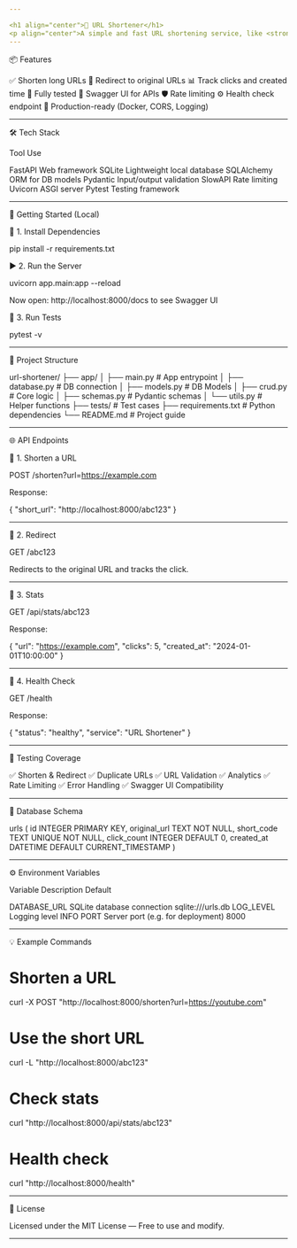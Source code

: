 ```yaml
---

<h1 align="center">🔗 URL Shortener</h1>
<p align="center">A simple and fast URL shortening service, like <strong>bit.ly</strong> or <strong>tinyurl</strong>, built with <code>FastAPI</code> + <code>SQLite</code></p>
---
```


📦 Features

✅ Shorten long URLs
🔁 Redirect to original URLs
📊 Track clicks and created time
🧪 Fully tested
📄 Swagger UI for APIs
🛡️ Rate limiting
⚙️ Health check endpoint
🧳 Production-ready (Docker, CORS, Logging)


---

🛠️ Tech Stack

Tool	Use

FastAPI	Web framework
SQLite	Lightweight local database
SQLAlchemy	ORM for DB models
Pydantic	Input/output validation
SlowAPI	Rate limiting
Uvicorn	ASGI server
Pytest	Testing framework



---

🚀 Getting Started (Local)

🔧 1. Install Dependencies

pip install -r requirements.txt

▶️ 2. Run the Server

uvicorn app.main:app --reload

Now open: http://localhost:8000/docs to see Swagger UI

🧪 3. Run Tests

pytest -v


---

📁 Project Structure

url-shortener/
├── app/
│   ├── main.py          # App entrypoint
│   ├── database.py      # DB connection
│   ├── models.py        # DB Models
│   ├── crud.py          # Core logic
│   ├── schemas.py       # Pydantic schemas
│   └── utils.py         # Helper functions
├── tests/               # Test cases
├── requirements.txt     # Python dependencies
└── README.md            # Project guide


---

🌐 API Endpoints

🔹 1. Shorten a URL

POST /shorten?url=https://example.com

Response:

{
  "short_url": "http://localhost:8000/abc123"
}


---

🔹 2. Redirect

GET /abc123

Redirects to the original URL and tracks the click.


---

🔹 3. Stats

GET /api/stats/abc123

Response:

{
  "url": "https://example.com",
  "clicks": 5,
  "created_at": "2024-01-01T10:00:00"
}


---

🔹 4. Health Check

GET /health

Response:

{
  "status": "healthy",
  "service": "URL Shortener"
}


---

🧪 Testing Coverage

✅ Shorten & Redirect
✅ Duplicate URLs
✅ URL Validation
✅ Analytics
✅ Rate Limiting
✅ Error Handling
✅ Swagger UI Compatibility


---

🧬 Database Schema

urls (
  id INTEGER PRIMARY KEY,
  original_url TEXT NOT NULL,
  short_code TEXT UNIQUE NOT NULL,
  click_count INTEGER DEFAULT 0,
  created_at DATETIME DEFAULT CURRENT_TIMESTAMP
)


---

⚙️ Environment Variables

Variable	Description	Default

DATABASE_URL	SQLite database connection	sqlite:///urls.db
LOG_LEVEL	Logging level	INFO
PORT	Server port (e.g. for deployment)	8000



---

💡 Example Commands

# Shorten a URL
curl -X POST "http://localhost:8000/shorten?url=https://youtube.com"

# Use the short URL
curl -L "http://localhost:8000/abc123"

# Check stats
curl "http://localhost:8000/api/stats/abc123"

# Health check
curl "http://localhost:8000/health"


---

📄 License

Licensed under the MIT License — Free to use and modify.


---
